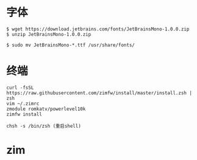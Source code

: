 # 字体
```shell-session
$ wget https://download.jetbrains.com/fonts/JetBrainsMono-1.0.0.zip
$ unzip JetBrainsMono-1.0.0.zip
```

```shell-session
$ sudo mv JetBrainsMono-*.ttf /usr/share/fonts/
```

# 终端

```shell-session
curl -fsSL https://raw.githubusercontent.com/zimfw/install/master/install.zsh | zsh
vim ~/.zimrc
zmodule romkatv/powerlevel10k
zimfw install

chsh -s /bin/zsh (重启shell)
```


# zim


